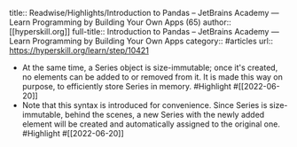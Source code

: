 title:: Readwise/Highlights/Introduction to Pandas – JetBrains Academy — Learn Programming by Building Your Own Apps (65)
author:: [[hyperskill.org]]
full-title:: Introduction to Pandas – JetBrains Academy — Learn Programming by Building Your Own Apps
category:: #articles
url:: https://hyperskill.org/learn/step/10421

- At the same time, a Series object is size-immutable; once it's created, no elements can be added to or removed from it. It is made this way on purpose, to efficiently store Series in memory. #Highlight #[[2022-06-20]]
- Note that this syntax is introduced for convenience. Since Series is size-immutable, behind the scenes, a new Series with the newly added element will be created and automatically assigned to the original one. #Highlight #[[2022-06-20]]